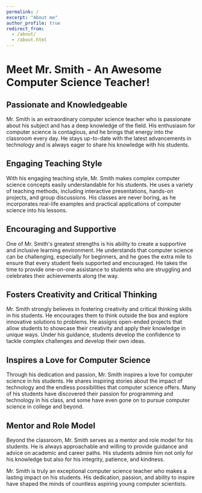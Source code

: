 ```yaml
---
permalink: /
excerpt: "About me"
author_profile: true
redirect_from: 
  - /about/
  - /about.html
---
```



# Meet Mr. Smith - An Awesome Computer Science Teacher!

## Passionate and Knowledgeable

Mr. Smith is an extraordinary computer science teacher who is passionate about his subject and has a deep knowledge of the field. His enthusiasm for computer science is contagious, and he brings that energy into the classroom every day. He stays up-to-date with the latest advancements in technology and is always eager to share his knowledge with his students.

## Engaging Teaching Style

With his engaging teaching style, Mr. Smith makes complex computer science concepts easily understandable for his students. He uses a variety of teaching methods, including interactive presentations, hands-on projects, and group discussions. His classes are never boring, as he incorporates real-life examples and practical applications of computer science into his lessons.

## Encouraging and Supportive

One of Mr. Smith's greatest strengths is his ability to create a supportive and inclusive learning environment. He understands that computer science can be challenging, especially for beginners, and he goes the extra mile to ensure that every student feels supported and encouraged. He takes the time to provide one-on-one assistance to students who are struggling and celebrates their achievements along the way.

## Fosters Creativity and Critical Thinking

Mr. Smith strongly believes in fostering creativity and critical thinking skills in his students. He encourages them to think outside the box and explore innovative solutions to problems. He assigns open-ended projects that allow students to showcase their creativity and apply their knowledge in unique ways. Under his guidance, students develop the confidence to tackle complex challenges and develop their own ideas.

## Inspires a Love for Computer Science

Through his dedication and passion, Mr. Smith inspires a love for computer science in his students. He shares inspiring stories about the impact of technology and the endless possibilities that computer science offers. Many of his students have discovered their passion for programming and technology in his class, and some have even gone on to pursue computer science in college and beyond.

## Mentor and Role Model

Beyond the classroom, Mr. Smith serves as a mentor and role model for his students. He is always approachable and willing to provide guidance and advice on academic and career paths. His students admire him not only for his knowledge but also for his integrity, patience, and kindness.

Mr. Smith is truly an exceptional computer science teacher who makes a lasting impact on his students. His dedication, passion, and ability to inspire have shaped the minds of countless aspiring young computer scientists.
